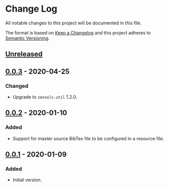 # Change Log
All notable changes to this project will be documented in this file.

The format is based on [Keep a Changelog](http://keepachangelog.com/)
and this project adheres to [Semantic Versioning](http://semver.org/).


## [Unreleased]


## [0.0.3] - 2020-04-25
### Changed
- Upgrade to ``zensols.util`` 1.2.0.


## [0.0.2] - 2020-01-10
### Added
- Support for master source BibTex file to be configured in a resource file.


## [0.0.1] - 2020-01-09
### Added
- Initial version.


<!-- links -->
[Unreleased]: https://github.com/plandes/bibstract/compare/v0.0.3...HEAD
[0.0.3]: https://github.com/plandes/bibstract/compare/v0.0.2...v0.0.3
[0.0.2]: https://github.com/plandes/bibstract/compare/v0.0.1...v0.0.2
[0.0.1]: https://github.com/plandes/bibstract/compare/v0.0.0...v0.0.1
